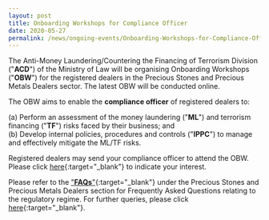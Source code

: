 ```yaml
---
layout: post
title: Onboarding Workshops for Compliance Officer
date: 2020-05-27
permalink: /news/ongoing-events/Onboarding-Workshops-for-Compliance-Officer/
---
```


The Anti-Money Laundering/Countering the Financing of Terrorism Division ("**ACD**") of the Ministry of Law will be organising Onboarding Workshops ("**OBW**") for the registered dealers in the Precious Stones and Precious Metals Dealers sector. The latest OBW will be conducted online.

The OBW aims to enable the **compliance officer** of registered dealers to:

(a) Perform an assessment of the money laundering ("**ML**") and terrorism financing ("**TF**") risks faced by their business; and <br>
(b) Develop internal policies, procedures and controls ("**IPPC**") to manage and effectively mitigate the ML/TF risks.

Registered dealers may send your compliance officer to attend the OBW. Please click [here](https://go.gov.sg/onlineonboardingworkshop){:target="_blank"} to indicate your interest.

Please refer to the ["**FAQs**"](https://va.ecitizen.gov.sg/cfp/customerPages/mlaw/explorefaq.aspx){:target="_blank"} under the Precious Stones and Precious Metals Dealers section for Frequently Asked Questions relating to the regulatory regime. For further queries, please click [here](https://eservices.mlaw.gov.sg/enquiry/){:target="_blank"}.
